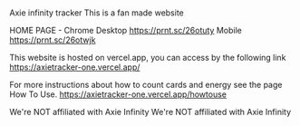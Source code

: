 #
Axie infinity tracker
This is a fan made website
 
HOME PAGE - Chrome Desktop
https://prnt.sc/26otuty
Mobile 
https://prnt.sc/26otwjk

This website is hosted on vercel.app, you can access by the following link
https://axietracker-one.vercel.app/

For more instructions about how to count cards and energy see the page How To Use.
https://axietracker-one.vercel.app/howtouse

We're NOT affiliated with Axie Infinity
We're NOT affiliated with Axie Infinity
